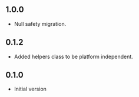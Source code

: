 ## 1.0.0

- Null safety migration.

## 0.1.2

- Added helpers class to be platform independent.

## 0.1.0

- Initial version
